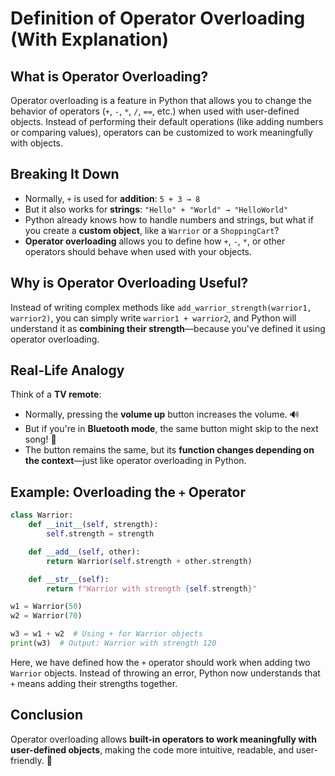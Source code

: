 # Definition of Operator Overloading (With Explanation)

## What is Operator Overloading?

Operator overloading is a feature in Python that allows you to change the behavior of operators (`+`, `-`, `*`, `/`, `==`, etc.) when used with user-defined objects. Instead of performing their default operations (like adding numbers or comparing values), operators can be customized to work meaningfully with objects.

## Breaking It Down

- Normally, `+` is used for **addition**: `5 + 3 → 8`
- But it also works for **strings**: `"Hello" + "World" → "HelloWorld"`
- Python already knows how to handle numbers and strings, but what if you create a **custom object**, like a `Warrior` or a `ShoppingCart`?
- **Operator overloading** allows you to define how `+`, `-`, `*`, or other operators should behave when used with your objects.

## Why is Operator Overloading Useful?

Instead of writing complex methods like `add_warrior_strength(warrior1, warrior2)`, you can simply write `warrior1 + warrior2`, and Python will understand it as **combining their strength**—because you've defined it using operator overloading.

## Real-Life Analogy

Think of a **TV remote**:
- Normally, pressing the **volume up** button increases the volume. 🔊
- But if you're in **Bluetooth mode**, the same button might skip to the next song! 🎵
- The button remains the same, but its **function changes depending on the context**—just like operator overloading in Python.

## Example: Overloading the `+` Operator

```python
class Warrior:
    def __init__(self, strength):
        self.strength = strength

    def __add__(self, other):
        return Warrior(self.strength + other.strength)

    def __str__(self):
        return f"Warrior with strength {self.strength}"

w1 = Warrior(50)
w2 = Warrior(70)

w3 = w1 + w2  # Using + for Warrior objects
print(w3)  # Output: Warrior with strength 120
```

Here, we have defined how the `+` operator should work when adding two `Warrior` objects. Instead of throwing an error, Python now understands that `+` means adding their strengths together.

## Conclusion

Operator overloading allows **built-in operators to work meaningfully with user-defined objects**, making the code more intuitive, readable, and user-friendly. 🚀

